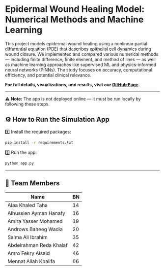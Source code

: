 
# Epidermal Wound Healing Model: Numerical Methods and Machine Learning

This project models epidermal wound healing using a nonlinear partial differential equation (PDE) that describes epithelial cell dynamics during wound closure. We implemented and compared various numerical methods — including finite difference, finite element, and method of lines — as well as machine learning approaches like supervised ML and physics-informed neural networks (PINNs). The study focuses on accuracy, computational efficiency, and potential clinical relevance.

**For full details, visualizations, and results, visit our [GitHub Page](https://khalaf649.github.io/SkinDeep/).**

---

⚠ **Note:** The app is not deployed online — it must be run locally by following these steps.

## ⚙ How to Run the Simulation App

1️⃣ Install the required packages:
```bash
pip install -r requirements.txt
```

2️⃣ Run the app:
```bash
python app.py
```

---

## 👥 Team Members

| Name                     | BN  |
|--------------------------|------|
| Alaa Khaled Taha          | 14   |
| Alhussien Ayman Hanafy    | 16   |
| Amira Yasser Mohamed      | 19   |
| Androws Baheeg Wadia      | 20   |
| Salma Ali Ibrahim         | 35   |
| Abdelrahman Reda Khalaf   | 42   |
| Amro Fekry Alsaid         | 46   |
| Mennat Allah Khalifa      | 66   |
 


